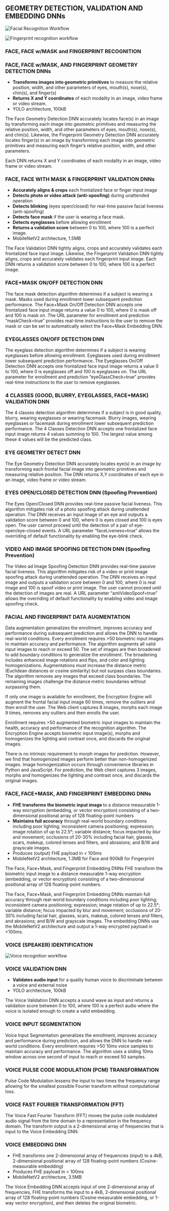 ## GEOMETRY DETECTION, VALIDATION AND EMBEDDING DNNs

![Facial Recognition Workflow](https://github.com/openinfer/PrivateIdentity/blob/master/images/Workflow%20-%20Face.png)

![Fingerprint recognition workflow](https://github.com/openinfer/PrivateIdentity/blob/master/images/Workflow%20-%20Fingerprint.png)
### FACE, FACE w/MASK and FINGERPRINT RECOGNITION

### FACE, FACE w/MASK, AND FINGERPRINT GEOMETRY DETECTION DNNs
* <b>Transforms images into geometric primitives</b> to measure the relative position, width, and other parameters of eyes, mouth(s), nose(s), chin(s), and finger(s)
* <b>Returns X and Y coordinates</b> of each modality in an image, video frame or video stream.
* YOLO architecture, 100kB

The Face Geometry Detection DNN accurately locates face(s) in an image by transforming each image into geometric primitives and measuring the relative position, width, and other parameters of eyes, mouth(s), nose(s), and chin(s). Likewise, the Fingerprint Geometry Detection DNN accurately locates finger(s) in an image by transforming each image into geometric primitives and measuring each finger’s relative position, width, and other parameters.  

Each DNN returns X and Y coordinates of each modality in an image, video frame or video stream. 

### FACE, FACE WITH MASK & FINGERPRINT VALIDATION DNNs
* <b>Accurately aligns & crops</b> each frontalized face or finger input image
* <b>Detects photo or video attack (anti-spoofing)</b> during unattended operation 
* <b>Detects blinking</b> (eyes open/closed) for real-time passive facial liveness (anti-spoofing)
* <b>Detects face mask</b> if the user is wearing a face mask. 
* <b>Detects eyeglasses</b> before allowing enrollment
* <b>Returns a validation score</b> between 0 to 100, where 100 is a perfect image.  
* MobileNetV2 architecture, 1.5MB

The Face Validation DNN tightly aligns, crops and accurately validates each frontalized face input image. Likewise, the Fingerprint Validation DNN tightly aligns, crops and accurately validates each fingerprint input image. Each DNN returns a validation score between 0 to 100, where 100 is a perfect image.  

### FACE+MASK ON/OFF DETECTION DNN

The face mask detection algorithm determines if a subject is wearing a mask.  Masks used during enrollment lower subsequent prediction performance. The Face+Mask On/Off Detection DNN accepts one frontalized face input image returns a value 0 to 100, where 0 is mask off and 100 is mask on. The URL parameter for enrollment and prediction “maskCheck=true” provides real-time instructions to the user to remove the mask or can be set to automatically select the Face+Mask Embedding DNN.     

### EYEGLASSES ON/OFF DETECTION DNN
The eyeglass detection algorithm determines if a subject is wearing eyeglasses before allowing enrollment. Eyeglasses used during enrollment lower subsequent prediction performance. The Eyeglasses On/Off Detection DNN accepts one frontalized face input image returns a value 0 to 100, where 0 is eyeglasses off and 100 is eyeglasses on. The URL parameter for enrollment and prediction “eyeGlassCheck=true” provides real-time instructions to the user to remove eyeglasses.  

### 4 CLASSES (GOOD, BLURRY, EYEGLASSES, FACE+MASK) VALIDATION DNN
The 4 classes detection algorithm determines if a subject is in good quality, blurry, wearing eyeglasses or wearing facemask.  Blurry images, wearing eyeglasses or facemask during enrollment lower subsequent prediction performance. The 4 Classes Detection DNN accepts one frontalized face input image returns 4 values summing to 100. The largest value among these 4 values will be the predicted class.   

### EYE GEOMETRY DETECT DNN
The Eye Geometry Detection DNN accurately locates eye(s) in an image by transforming each frontal facial image into geometric primitives and measuring relative position. The DNN returns X,Y coordinates of each eye in an image, video frame or video stream.  

### EYES OPEN/CLOSED DETECTION DNN (Spoofing Prevention)
The Eyes Open/Closed DNN provides real-time passive facial liveness.  This algorithm mitigates risk of a photo spoofing attack during unattended operation. The DNN receives an input image of an eye and outputs a validation score between 0 and 100, where 0 is eyes closed and 100 is eyes open. The user cannot proceed until the detection of a pair of eye-open/eye-closed events. A URL parameter “faceLiveness=true” allows the overriding of default functionality by enabling the eye-blink check. 

### VIDEO AND IMAGE SPOOFING DETECTION DNN (Spoofing Prevention)
The Video ad Image Spoofing Detection DNN provides real-time passive facial liveness. This algorithm mitigates risk of a video or print image spoofing attack during unattended operation. The DNN receives an input image and outputs a validation score between 0 and 100, where 0 is real image and 100 is spoof video or print image. The user cannot proceed until the detection of images are real. A URL parameter “antiVideoSpoof=true” allows the overriding of default functionality by enabling video and image spoofing check. 

### FACIAL AND FINGERPRINT DATA AUGMENTATION
Data augmentation generalizes the enrollment, improves accuracy and performance during subsequent prediction and allows the DNN to handle real-world conditions. Every enrollment requires >50 biometric input images to maintain accuracy and performance. The algorithm augments all valid input images to reach or exceed 50. The set of images are then broadened to add boundary conditions to generalize the enrollment.  The broadening includes enhanced image rotations and flips, and color and lighting homogenizations.  Augmentations must increase the distance metric (Euclidean distances or cosine similarity) but not surpass class boundaries. The algorithm removes any images that exceed class boundaries. The remaining images challenge the distance metric boundaries without surpassing them.  

If only one image is available for enrollment, the Encryption Engine will augment the frontal facial input image 60 times, remove the outliers and then enroll the user. The Web client captures 8 images, morphs each image 9 times, removes any outliers and then enrolls the user.  

Enrollment requires >50 augmented biometric input images to maintain the health, accuracy and performance of the recognition algorithm. The Encryption Engine accepts biometric input image(s), morphs and homogenizes the lighting and contrast once, and discards the original images. 

There is no intrinsic requirement to morph images for prediction.  However, we find that homogenized images perform better than non-homogenized images. Image homogenization occurs through convenience libraries in Python and JavaScript. For prediction, the Web client captures 3 images, morphs and homogenizes the lighting and contrast once, and discards the original images. 

### FACE, FACE+MASK, AND FINGERPRINT EMBEDDING DNNs
* <b>FHE transforms the biometric input image </b>to a distance measurable 1-way encryption (embedding, or vector encryption) consisting of a two-dimensional positional array of 128 floating-point numbers 
* <b>Maintains full accuracy</b> through real-world boundary conditions including poor lighting; inconsistent camera positioning; expression; image rotation of up to 22.5°; variable distance; focus impacted by blur and movement; occlusions of 20-30% including facial hair, glasses, scars, makeup, colored lenses and filters, and abrasions; and B/W and grayscale images.  
* Produces (output) FHE payload in < 100ms
* MobileNetV2 architecture, 1.3MB for Face and 900kB for Fingerprint 

The Face, Face+Mask, and Fingerprint Embedding DNNs FHE transform the biometric input image to a distance measurable 1-way encryption (embedding, or vector encryption) consisting of a two-dimensional positional array of 128 floating-point numbers. 

The Face, Face+Mask, and Fingerprint Embedding DNNs maintain full accuracy through real-world boundary conditions including poor lighting; inconsistent camera positioning; expression; image rotation of up to 22.5°; variable distance; focus impacted by blur and movement; occlusions of 20-30% including facial hair, glasses, scars, makeup, colored lenses and filters, and abrasions; and B/W and grayscale images.  The embedding DNNs use the MobileNetV2 architecture and output a 1-way encrypted payload in <100ms. 

### VOICE (SPEAKER) IDENTIFICATION
![Voice recognition workflow](https://github.com/openinfer/PrivateIdentity/blob/master/images/Workflow%20-%20Voice.png)

### VOICE VALIDATION DNN
* <b>Validates audio input</b> for a quality human voice to discriminate between a voice and external noise
* YOLO architecture, 100kB

The Voice Validation DNN accepts a sound wave as input and returns a validation score between 0 to 100, where 100 is a perfect audio where the voice is isolated enough to create a valid embedding. 

### VOICE INPUT SEGMENTATION 
Voice Input Segmentation generalizes the enrollment, improves accuracy and performance during prediction, and allows the DNN to handle real-world conditions. Every enrollment requires >50 10ms voice samples to maintain accuracy and performance. The algorithm uses a sliding 10ms window across one second of input to reach or exceed 50 samples. 

### VOICE PULSE CODE MODULATION (PCM) TRANSFORMATION
Pulse Code Modulation lessens the input to two times the frequency range allowing for the smallest possible Fourier transform without computational loss.  

### VOICE FAST FOURIER TRANSFORMATION (FFT) 
The Voice Fast Fourier Transform (FFT) moves the pulse code modulated audio signal from the time domain to a representation in the frequency domain.  The transform output is a 2-dimensional array of frequencies that is input to the Voice Embedding DNN.

### VOICE EMBEDDING DNN
* FHE transforms one 2-dimensional array of frequencies (input) to a 4kB, 2-dimensional positional array of 128 floating-point numbers (Cosine-measurable embedding) 
* Produces FHE payload in < 100ms
* MobileNetV2 architecture, 3.5MB

The Voice Embedding DNN accepts input of one 2-dimensional array of frequencies, FHE transforms the input to a 4kB, 2-dimensional positional array of 128 floating-point numbers (Cosine-measurable embedding, or 1-way vector encryption), and then deletes the original biometric. 

